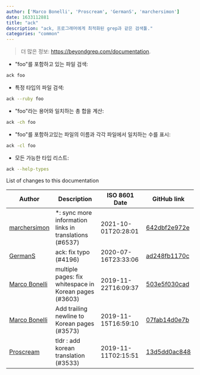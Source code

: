 ```yaml
---
author: ['Marco Bonelli', 'Proscream', 'GermanS', 'marchersimon']
date: 1633112881
title: "ack"
description: "ack, 프로그래머에게 최적화된 grep과 같은 검색툴."
categories: "common"
---
```

> 더 많은 정보: <https://beyondgrep.com/documentation>.

- "foo"를 포함하고 있는 파일 검색:

```bash
ack foo
```

- 특정 타입의 파일 검색:

```bash
ack --ruby foo
```

- "foo"라는 용어와 일치하는 총 합을 계산:

```bash
ack -ch foo
```

- "foo"를 포함하고있는 파일의 이름과 각각 파일에서 일치하는 수를 표시:

```bash
ack -cl foo
```

- 모든 가능한 타입 리스트:

```bash
ack --help-types
```
List of changes to this documentation


Author | Description | ISO 8601 Date | GitHub link
------|-----|-----|-----
[marchersimon](mailto:50295997+marchersimon@users.noreply.github.com) | *: sync more information links in translations (#6537) | 2021-10-01T20:28:01 | [642dbf2e972e](https://github.com/tldr-pages/tldr/commit/642dbf2e972e388fab8c84ba3b4685fb862b6454)
[GermanS](mailto:german.semenkov@gmail.com) | ack: fix typo (#4196) | 2020-07-16T23:33:06 | [ad248fb1170c](https://github.com/tldr-pages/tldr/commit/ad248fb1170c1bac38349a554cf3b37270747353)
[Marco Bonelli](mailto:mebeim@users.noreply.github.com) | multiple pages: fix whitespace in Korean pages (#3603) | 2019-11-22T16:09:37 | [503e5f030cad](https://github.com/tldr-pages/tldr/commit/503e5f030cada020dd32b7d2bef431e2e8b5b2d8)
[Marco Bonelli](mailto:mebeim@users.noreply.github.com) | Add trailing newline to Korean pages (#3573) | 2019-11-15T16:59:10 | [07fab14d0e7b](https://github.com/tldr-pages/tldr/commit/07fab14d0e7b61291e76cd880594984bbc3e60e5)
[Proscream](mailto:proscream@naver.com) | tldr : add korean translation (#3533) | 2019-11-11T02:15:51 | [13d5dd0ac848](https://github.com/tldr-pages/tldr/commit/13d5dd0ac84887e01524bca201c2b9199805418d)


